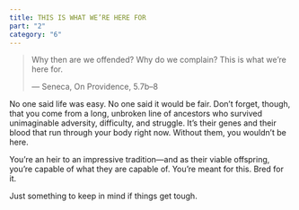 ```yaml
---
title: THIS IS WHAT WE’RE HERE FOR
part: "2"
category: "6"
---
```


> Why then are we offended? Why do we complain? This is what we’re here for.
>
> — Seneca, On Providence, 5.7b–8

No one said life was easy. No one said it would be fair.
Don’t forget, though, that you come from a long, unbroken line of ancestors who survived unimaginable adversity, difficulty, and struggle. It’s their genes and their blood that run through your body right now. Without them, you wouldn’t be here.

You’re an heir to an impressive tradition—and as their viable offspring, you’re capable of what they are capable of. You’re meant for this. Bred for it.

Just something to keep in mind if things get tough.
